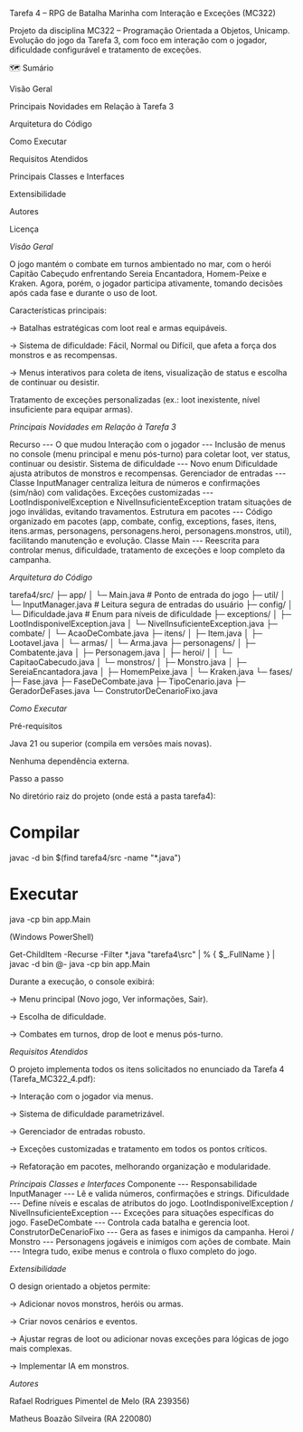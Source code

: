 Tarefa 4 – RPG de Batalha Marinha com Interação e Exceções (MC322)

Projeto da disciplina MC322 – Programação Orientada a Objetos, Unicamp.
Evolução do jogo da Tarefa 3, com foco em interação com o jogador, dificuldade configurável e tratamento de exceções.

🗺️ Sumário

Visão Geral

Principais Novidades em Relação à Tarefa 3

Arquitetura do Código

Como Executar

Requisitos Atendidos

Principais Classes e Interfaces

Extensibilidade

Autores

Licença

*Visão Geral*

O jogo mantém o combate em turnos ambientado no mar, com o herói Capitão Cabeçudo enfrentando Sereia Encantadora, Homem-Peixe e Kraken.
Agora, porém, o jogador participa ativamente, tomando decisões após cada fase e durante o uso de loot.

Características principais:

-> Batalhas estratégicas com loot real e armas equipáveis.

-> Sistema de dificuldade: Fácil, Normal ou Difícil, que afeta a força dos monstros e as recompensas.

-> Menus interativos para coleta de itens, visualização de status e escolha de continuar ou desistir.

Tratamento de exceções personalizadas (ex.: loot inexistente, nível insuficiente para equipar armas).

*Principais Novidades em Relação à Tarefa 3*

Recurso	--- O que mudou
Interação com o jogador	--- Inclusão de menus no console (menu principal e menu pós-turno) para coletar loot, ver status, continuar ou desistir.
Sistema de dificuldade --- Novo enum Dificuldade ajusta atributos de monstros e recompensas.
Gerenciador de entradas	--- Classe InputManager centraliza leitura de números e confirmações (sim/não) com validações.
Exceções customizadas --- LootIndisponivelException e NivelInsuficienteException tratam situações de jogo inválidas, evitando travamentos.
Estrutura em pacotes --- Código organizado em pacotes (app, combate, config, exceptions, fases, itens, itens.armas, personagens, personagens.heroi, personagens.monstros, util), facilitando manutenção e evolução.
Classe Main	--- Reescrita para controlar menus, dificuldade, tratamento de exceções e loop completo da campanha.

*Arquitetura do Código*

tarefa4/src/
├─ app/
│   └─ Main.java                  # Ponto de entrada do jogo
├─ util/
│   └─ InputManager.java          # Leitura segura de entradas do usuário
├─ config/
│   └─ Dificuldade.java           # Enum para níveis de dificuldade
├─ exceptions/
│   ├─ LootIndisponivelException.java
│   └─ NivelInsuficienteException.java
├─ combate/
│   └─ AcaoDeCombate.java
├─ itens/
│   ├─ Item.java
│   ├─ Lootavel.java
│   └─ armas/
│       └─ Arma.java
├─ personagens/
│   ├─ Combatente.java
│   ├─ Personagem.java
│   ├─ heroi/
│   │   └─ CapitaoCabecudo.java
│   └─ monstros/
│       ├─ Monstro.java
│       ├─ SereiaEncantadora.java
│       ├─ HomemPeixe.java
│       └─ Kraken.java
└─ fases/
    ├─ Fase.java
    ├─ FaseDeCombate.java
    ├─ TipoCenario.java
    ├─ GeradorDeFases.java
    └─ ConstrutorDeCenarioFixo.java

*Como Executar*

Pré-requisitos

Java 21 ou superior (compila em versões mais novas).

Nenhuma dependência externa.

Passo a passo

No diretório raiz do projeto (onde está a pasta tarefa4):

# Compilar
javac -d bin $(find tarefa4/src -name "*.java")

# Executar
java -cp bin app.Main


(Windows PowerShell)

Get-ChildItem -Recurse -Filter *.java "tarefa4\src" | % { $_.FullName } | javac -d bin @-
java -cp bin app.Main


Durante a execução, o console exibirá:

-> Menu principal (Novo jogo, Ver informações, Sair).

-> Escolha de dificuldade.

-> Combates em turnos, drop de loot e menus pós-turno.

*Requisitos Atendidos*

O projeto implementa todos os itens solicitados no enunciado da Tarefa 4 (Tarefa_MC322_4.pdf):

-> Interação com o jogador via menus.

-> Sistema de dificuldade parametrizável.

-> Gerenciador de entradas robusto.

-> Exceções customizadas e tratamento em todos os pontos críticos.

-> Refatoração em pacotes, melhorando organização e modularidade.

*Principais Classes e Interfaces*
Componente ---	Responsabilidade
InputManager --- Lê e valida números, confirmações e strings.
Dificuldade	--- Define níveis e escalas de atributos do jogo.
LootIndisponivelException / NivelInsuficienteException ---	Exceções para situações específicas do jogo.
FaseDeCombate --- Controla cada batalha e gerencia loot.
ConstrutorDeCenarioFixo ---	Gera as fases e inimigos da campanha.
Heroi / Monstro	--- Personagens jogáveis e inimigos com ações de combate.
Main --- Integra tudo, exibe menus e controla o fluxo completo do jogo.

*Extensibilidade*

O design orientado a objetos permite:

-> Adicionar novos monstros, heróis ou armas.

-> Criar novos cenários e eventos.

-> Ajustar regras de loot ou adicionar novas exceções para lógicas de jogo mais complexas.

-> Implementar IA em monstros.

*Autores*

Rafael Rodrigues Pimentel de Melo (RA 239356)

Matheus Boazão Silveira (RA 220080)